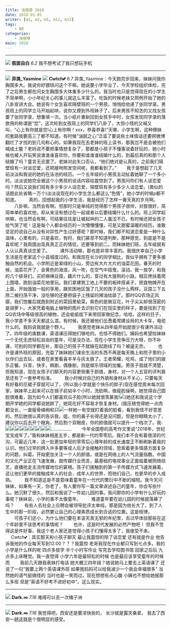 ```yaml
---
title: 浊喳喳 2018
date: 2018-01-01
writer: [m1, m2, m5, m12, m13]
tags:
    - BB
categories:
    - 浊喳喳
main: 2018
---
```

<!--
关于浊喳喳的格式：
首先是头像
第一行写上<img class="profile" src="/images/m(编号).png"> 【这是头像】
然后写**名字** *日期*
换行写内容
-->
---
<img class="profile" src="/images/m5.png"> **假面自白** *6.2*
我不想考试了我只想玩手机

---
<img class="profile" src="/images/m13.png"> **异类_Yasmine** <img class="profile" src="/images/m12.png"> **Cwtch💕** *6.7*
异类_Yasmine：今天跑完步回来，妹妹问我你胸围多大。我说你好猥琐问这个干嘛。她说要小学毕业了，今天学校组织体检，完了之后男生都在问女生胸围多大体重多少什么的。我当时也只是觉得现在的小学生不简单啊，小小年纪关心的事儿就这么丰富了。吃饭的时候老妹又照例开始了她的八卦宣讲大会。她说有个女生喜欢隔壁班的一个男孩，悄悄给他递了张同学录。男孩班上的同学立马开始起哄，说你又撩到外班妹子了。后来男孩不知怎的又找女孩要了张同学录，想重填一次。当小纸片重新回到女孩手中时，女孩发现同学录的落款用的称谓是“您”，这次轮到女孩班上的同学们八卦了，大惊小怪的又喊又叫，“心上有你就是您!心上有你啊！xxx，恭喜恭喜!”天哪，小学生啊，这种撩妹的套路我要高三了都不知道。有时候“油腻之心”泛滥了要说些土味情话还要把微博翻烂了才找的到几句称心的。如果我现在去老妹的班上读书，那我岂不是会被他们喊成土鳖？老妈说不要把事情想复杂了，那都是小孩子不懂事说着好玩的，她小时候也被人开玩笑说谁谁谁喜欢你，你要和谁谁谁结婚什么的，到最后真的和那个人结婚了吗？童言无忌罢了。老妹对此矢口否认，“他们绝对是认真的，之前我们隔壁班有一对谈恋爱，还把接吻照发空间呢，我都看到了。”
　　我于是想起了几天前淡淡和我说的她的在泳池的经历。一个五年级的小男孩主动扯着她聊了一个多小时。淡淡说她完全被这个小男孩的谈话内容给震惊到了。男孩问你们有人谈恋爱吗？然后又说我们班有多少多少人谈恋爱，隔壁班有多少多少人谈恋爱。(类似的话题此处省略一万个)淡淡说现在的小学生怎么都这么“色情”，她小学的时候p都不知道。
　　真的，回想起我的小学生活，我是经历了怎样一番天真的岁月啊。
　　八卦嘛，当然会有啊。但那时只是单纯的觉得那个男孩子很帅，对我很好，简简单单的喜欢他，却从来没有想过在一起或者以后要结婚什么什么的。班上同学起哄嘛，也当然会有啊，可结果往往是让被起哄的二人羞涩不已，有时候还把女孩子给气哭了呢！这是每个人都会经历的一次懵懵懂懂，可是又甜蜜温暖的经历。谁敢坚定的说自己从没有对异性产生过好感呢？那时候，我们都不知道恋爱是一种什么滋味，心里有的，只是喜欢，有时，我们甚至不知道判断，那种感觉，到底是不是喜欢呢？我周围出现真真正正的情侣，还要等到初二。而妹妹她们班，五年级就有人认认真真谈恋爱了。
　　课外活动嘛，那也是非常丰富的。我很庆幸自己小学生活是在老家这个小县城度过的。和我现在长沙的同学相比，我似乎拥有了更多接触自然的机会。小学附近是翠绿的小山，旁边有大片大片的油菜花田。春天的时候，油菜花开了，金黄色的海浪，风一吹，在空气中摇曳，滚动。我一放学，和我的几个铁哥们，买好麻辣豆腐，藕片什么的，穿过有大狼狗的小路，相互搀扶着爬上围墙，跑到油菜花地里玩。我们拿建筑工地上不要的板砖搭桌子，把食物摊开在上面，开始饿狼一般的享用，跟贫困地区饿了几天的孩子没什么两样。豆腐三下五除二被扫荡干净，没吃够的还要把袋子上残留的辣油给舔了。那时QQ农场正风靡，我们饱餐后就跑到附近的菜园里偷菜。紫色的是豌豆花，叶子尖尖却很茂密的是胡萝卜。大家凭着电脑上植物的图片去识别它们在现实里的样子，要是找到了在QQ农场中等级很高的植物，还会偷偷拔下来带回家做纪念。哈哈，这样的日子，我小学差不多天天都这么混。有时候，我还被他们怂恿着爬建设局的大卡车，电缆什么的。我妈说我就是个野人。
　　我感觉老妹从四年级开始就很少有课外活动了。四年级的奥数课，英语课压得她们够呛的。也怪不得她们。姨妈也希望给妹妹一个无忧无虑轻松自由的童年，可是没办法，现在小学生竞争压力大呀，你不补课，可别的同学都在补，那自己的孩子不就输在起跑线了吗？被逼无奈。
　　也许是课外班的原因，充盈了妹妹她们课余生活的东西不再是每天晚上和院子里的小伙伴们出去玩，或者在家里看喜羊羊与灰太狼了。王者荣耀，吃鸡，成了他们的娱乐正餐。抖音，快手，韩剧，偶像剧，则是娱乐领域的加餐。男孩子我就不清楚，但我知道，现在女孩子们聊天的内容更侧重于颜值，身材，对一个人五官的评判甚至还有了一套参考标准。
　　我小时候对自己的外貌和身材从不关心，只要每天有好看的花裙子穿就可以了，(所以我小学就是个快乐的胖子)现在感觉周末每次回家，妹妹早上起来可以在镜子前站半个小时，洗脸啊，做瘦脸操啊，她觉得自己圆脸很难看，因为如今人们都喜欢瓜子脸(所以她就很羡慕我!<img class="small-img" src="http://qzonestyle.gtimg.cn/qzone/em/e400837.gif">)她还和我说这个学期开学她的同学都说她胖了，她现在好不容易才恢复身材。(我压根觉得她一点肉都没长，一直瘦骨嶙峋和只<img class="small-img" src="http://qzonestyle.gtimg.cn/qzone/em/e400341.gif">一样她一有空就盯着我的脸看，看到我怪不好意思的。然后她很认真的告诉我，姐，你的鼻子长得还是没问题，但是你眼睛太小了，建议你以后去开个眼角，然后割个双眼皮，你的颜值就可以提升一个档次了。我:<img class="small-img" src="http://qzonestyle.gtimg.cn/qzone/em/e400870.gif"><img class="small-img" src="http://qzonestyle.gtimg.cn/qzone/em/e400870.gif"><img class="small-img" src="http://qzonestyle.gtimg.cn/qzone/em/e400870.gif"><img class="small-img" src="http://qzonestyle.gtimg.cn/qzone/em/e400871.gif"><img class="small-img" src="http://qzonestyle.gtimg.cn/qzone/em/e400871.gif"><img class="small-img" src="http://qzonestyle.gtimg.cn/qzone/em/e400871.gif"><img class="small-img" src="http://qzonestyle.gtimg.cn/qzone/em/e400867.gif"><img class="small-img" src="http://qzonestyle.gtimg.cn/qzone/em/e400867.gif"><img class="small-img" src="http://qzonestyle.gtimg.cn/qzone/em/e400867.gif">................
　　今年全国卷的高考作文里说“2018年，世纪宝宝成年了。”我和妹妹相差五岁，都是新一代的零零后。我们本不会有着很深的代沟，可最近几年，这一批更加年轻的零零后心理年龄的成长速度正不断刷新着我的认识。他们过早的跨入许多要等成人后才会接触的领域，思索着更多情感方面复杂的问题，纠葛。开始更加关注一个人的颜值，或是在网络上的人气流量指数。中国的文化产业正在飞速发展，就传媒行业而言，最基础的电视事业正面临着被网络综艺，直播抢走主流传媒地位的窘境。孩子们接触到的第一手传媒方式飞速发展着，这让他们更早的接触成年人的社会，成年人的世界，而他们自己，也更早的步入成熟。
　　我不知道这是不是意味着童年在一代代的繁衍中不断的缩短。我今天问妹妹，如果有一天，你老了，有人要你写一篇文章讲述自己的童年，你会写些什么。她沉默了很久，然后和我说了一件幼儿园的事。我问那你的小学有什么好玩的事呢？妹妹说，小学的事不太像童年。
　　难道童年要在幼儿园的时候就落幕了吗？
　　有些人去社会上应聘会被领导批评太单纯，那是因为他长大了，到了人生中的那一阶段，必然要让自己的心理素质成长到合适的位置。这是规律。
　　可孩子们还小，为什么他们要在本该天真无邪的年纪里，去过早体验那些在这个年龄里不该思考的事情呢？
　　也许，这是时代发展的必然产物吧！ 但我不觉得这是件好事，我这个老人家还是觉得小孩子们懂得太多了，我接受不来。
　
Cwtch💕：其实那天和小孩子聊天 最让我震惊的除了谈恋爱 还有就是作业 他告诉我他的作业每天写到12:00？？？我震惊 老哥我现在作业都只写到七点多。我的小学是什么样的呢 四点多放学 半个小时写作业 写完去学校图书馆 回家之后玩 九点多上床睡觉。我一直觉得 小学六年是最轻松的时候 也是最应该享受童年的时候 而
　　我前几天跟我表妹打电话 她大概三四年级？她说她马上要去上英语课了 还说了一句“我要上两个英语课外班 如果我妈妈可以给我减少一个我会幸福很多” 当然她的语气挺搞怪的 当时也是一笑而过。现在想想有点心酸 小姨也不想给她报那么多班 但是“英语不好考不进好初中”。这么现实。

---
<img class="profile" src="/images/m2.png"> **Dark.∞** *7.16*
难得可以去一次橘子洲

---
<img class="profile" src="/images/m2.png"> **Dark.∞** *7.16*
我觉得吧，西安还是要凉快些的，
长沙就是露天桑拿。
我去了西安一趟这就是个很明显的感受。

